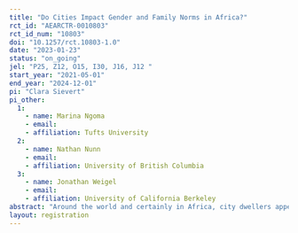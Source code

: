 ```yaml
---
title: "Do Cities Impact Gender and Family Norms in Africa?"
rct_id: "AEARCTR-0010803"
rct_id_num: "10803"
doi: "10.1257/rct.10803-1.0"
date: "2023-01-23"
status: "on_going"
jel: "P25, Z12, O15, I30, J16, J12 "
start_year: "2021-05-01"
end_year: "2024-12-01"
pi: "Clara Sievert"
pi_other:
  1:
    - name: Marina Ngoma
    - email: 
    - affiliation: Tufts University
  2:
    - name: Nathan Nunn
    - email: 
    - affiliation: University of British Columbia
  3:
    - name: Jonathan Weigel
    - email: 
    - affiliation: University of California Berkeley
abstract: "Around the world and certainly in Africa, city dwellers appear to differ from rural populations in their norms about gender and family. Patriarchal family structures are often followed more closely outside of cities, yet at the same time rural women frequently perform work outside of the household. This project seeks to provide causal evidence about the impacts of access to cities in rural Africa on gender and family norms. We study the randomized rollout of a program promoting urban access in rural villages in the Democratic Republic of the Congo (DRC). Implemented by a local NGO called Congo Helping Hands (CHH), this `City Access Program' (CAP) provides regular weekly transportation by motorbike taxi to the city of Kananga to individuals living in rural villages surrounding the city. Our project studies the effects of CHH's programs on individuals' beliefs and values. "
layout: registration
---
```


